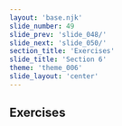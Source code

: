 ```yaml
---
layout: 'base.njk'
slide_number: 49
slide_prev: 'slide_048/'
slide_next: 'slide_050/'
section_title: 'Exercises'
slide_title: 'Section 6'
theme: 'theme_006'
slide_layout: 'center'
---
```


<section class="slide__text">

# Exercises

</section>
